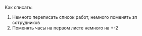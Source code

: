 Как списать:
1) Немного переписать список работ, немного поменять зп сотрудников
2) Поменять часы на первом листе немного на +-2
